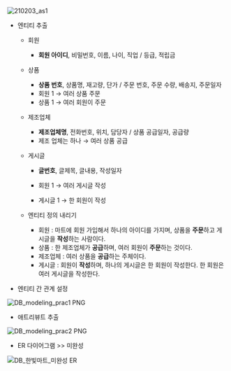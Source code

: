![210203_as1](https://user-images.githubusercontent.com/75013108/106739608-aff49c00-665c-11eb-9bc4-30141e254050.PNG)

- 엔티티 추출

  - 회원

    - **회원 아이디**, 비밀번호, 이름, 나이, 직업 / 등급, 적립금

  - 상품

    - **상품 번호**, 상품명, 재고량, 단가 / 주문 번호, 주문 수량, 배송지, 주문일자
    - 회원 1 → 여러 상품 주문
    - 상품 1 → 여러 회원이 주문

  - 제조업체

    - **제조업체명**, 전화번호, 위치, 담당자 / 상품 공급일자, 공급량
    - 제조 업체는 하나 → 여러 상품 공급

  - 게시글

    - **글번호**, 글제목, 글내용, 작성일자

    - 회원 1 → 여러 게시글 작성

    - 게시글 1 → 한 회원이 작성

      

  - 엔티티 정의 내리기

    - 회원 : 마트에 회원 가입해서 하나의 아이디를 가지며, 상품을 **주문**하고 게시글을 **작성**하는 사람이다.
    - 상품 : 한 제조업체가 **공급**하며, 여러 회원이 **주문**하는 것이다.
    - 제조업체 : 여러 상품을 **공급**하는 주체이다.
    - 게시글 : 회원이 **작성**하며, 하나의 게시글은 한 회원이 작성한다. 한 회원은 여러 게시글을 작성한다.

- 엔티티 간 관계 설정

 ![DB_modeling_prac1 PNG](https://user-images.githubusercontent.com/75013108/106739698-c69af300-665c-11eb-8bab-664a752aa3fc.jpg)

- 애트리뷰트 추출

![DB_modeling_prac2 PNG](https://user-images.githubusercontent.com/75013108/106739708-c995e380-665c-11eb-9a5b-ac01131818b0.jpg)

- ER 다이어그램 >> 미완성

![DB_한빛마트_미완성 ER](https://user-images.githubusercontent.com/75013108/106739720-cbf83d80-665c-11eb-8ac3-dbdd7910416a.png)
